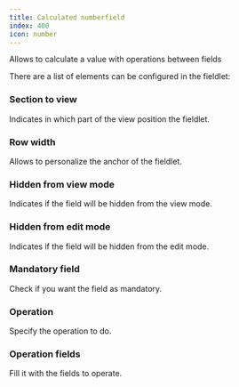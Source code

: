 ```yaml
---
title: Calculated numberfield
index: 400
icon: number
---
```


Allows to calculate a value with operations between fields

There are a list of elements can be configured in the fieldlet:

### Section to view

Indicates in which part of the view position the fieldlet.

### Row width

Allows to personalize the anchor of the fieldlet.

### Hidden from view mode

Indicates if the field will be hidden from the view mode.

### Hidden from edit mode

Indicates if the field will be hidden from the edit mode.

### Mandatory field

Check if you want the field as mandatory.

### Operation

Specify the operation to do.

### Operation fields

Fill it with the fields to operate.
